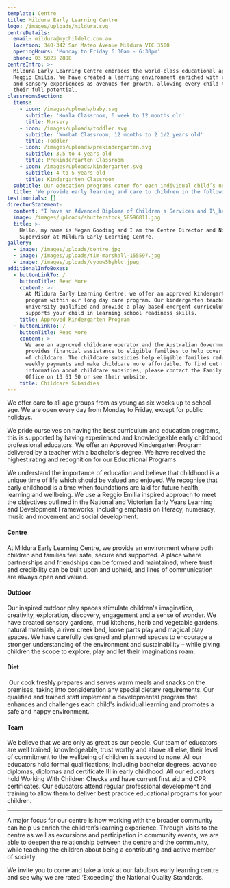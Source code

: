 ```yaml
---
template: Centre
title: Mildura Early Learning Centre
logo: /images/uploads/mildura.svg
centreDetails:
  email: mildura@mychildelc.com.au
  location: 340-342 San Mateo Avenue Mildura VIC 3500
  openingHours: 'Monday to Friday 6:30am - 6:30pm'
  phone: 03 5023 2888
centreIntro: >-
  Mildura Early Learning Centre embraces the world-class educational approach,
  Reggio Emilia. We have created a learning environment enriched with creative
  and sensory experiences as avenues for growth, allowing every child to reach
  their full potential.
classroomsSection:
  items:
    - icon: /images/uploads/baby.svg
      subtitle: 'Koala Classroom, 6 week to 12 months old'
      title: Nursery
    - icon: /images/uploads/toddler.svg
      subtitle: 'Wombat Classroom, 12 months to 2 1/2 years old'
      title: Toddler
    - icon: /images/uploads/prekindergarten.svg
      subtitle: 3.5 to 4 years old
      title: Prekindergarten Classroom
    - icon: /images/uploads/kindergarten.svg
      subtitle: 4 to 5 years old
      title: Kindergarten Classroom
  subtitle: Our education programs cater for each individual child’s needs.
  title: 'We provide early learning and care to children in the following classrooms:'
testimonials: []
directorStatement:
  content: "I have an Advanced Diploma of Children's Services and I\_have extensive experience working across all age groups and within the many facets of the early learning sector.\L\LThe most enjoyable part of my job is to meet and interact with families and children. I\_am fortunate to work with a highly qualified and experienced team, whose passion for early childhood and their roles therein is matched by a commitment to giving the children the highest quality learning experiences.\n\nEverything we do at Mildura Early Learning Centre is about the children; delivering the highest quality in early learning as well as health and wellbeing. These focuses are at the heart of our centre philosophy. It is our job to make sure every child has a great start to life and is given access to the highest quality care and education.\n\nThe wonderful families, children and educators that I interact with on a daily basis are what makes Mildura Early Learning Centre such a fantastic place.\n\nCome in and say hello! I would love to show you and your family what we can offer your child."
  image: /images/uploads/shutterstock_58596811.jpg
  title: >-
    Hello, my name is Megan Gooding and I am the Centre Director and Nominated
    Supervisor at Mildura Early Learning Centre.
gallery:
  - image: /images/uploads/centre.jpg
  - image: /images/uploads/tim-marshall-155597.jpg
  - image: /images/uploads/vyouw5byhlc.jpeg
additionalInfoBoxes:
  - buttonLinkTo: /
    buttonTitle: Read More
    content: >-
      At Mildura Early Learning Centre, we offer an approved kindergarten
      program within our long day care program. Our kindergarten teachers are
      university qualified and provide a play-based emergent curriculum that
      supports your child in learning school readiness skills. 
    title: Approved Kindergarten Program
  - buttonLinkTo: /
    buttonTitle: Read More
    content: >-
      We are an approved childcare operator and the Australian Government
      provides financial assistance to eligible families to help cover the cost
      of childcare. The childcare subsidies help eligible families reduce their
      weekly payments and make childcare more affordable. To find out more
      information about childcare subsidies, please contact the Family Assistant
      Office on 13 61 50 or see their website. 
    title: Childcare Subsidies
---
```

We offer care to all age groups from as young as six weeks up to school age. We are open every day from Monday to Friday, except for public holidays.

We pride ourselves on having the best curriculum and education programs, this is supported by having experienced and knowledgeable early childhood professional educators. We offer an Approved Kindergarten Program delivered by a teacher with a bachelor’s degree. We have received the highest rating and recognition for our Educational Programs.

We understand the importance of education and believe that childhood is a unique time of life which should be valued and enjoyed. We recognise that early childhood is a time when foundations are laid for future health, learning and wellbeing. We use a Reggio Emilia inspired approach to meet the objectives outlined in the National and Victorian Early Years Learning and Development Frameworks; including emphasis on literacy, numeracy, music and movement and social development. 

#### Centre

At Mildura Early Learning Centre, we provide an environment where both children and families feel safe, secure and supported. A place where partnerships and friendships can be formed and maintained, where trust and credibility can be built upon and upheld, and lines of communication are always open and valued.

#### Outdoor

Our inspired outdoor play spaces stimulate children's imagination, creativity, exploration, discovery, engagement and a sense of wonder. We have created sensory gardens, mud kitchens, herb and vegetable gardens, natural materials, a river creek bed, loose parts play and magical play spaces. We have carefully designed and planned spaces to encourage a stronger understanding of the environment and sustainability – while giving children the scope to explore, play and let their imaginations roam.

#### Diet

 Our cook freshly prepares and serves warm meals and snacks on the premises, taking into consideration any special dietary requirements. Our qualified and trained staff implement a developmental program that enhances and challenges each child's individual learning and promotes a safe and happy environment.

#### Team

We believe that we are only as great as our people. Our team of educators are well trained, knowledgeable, trust worthy and above all else, their level of commitment to the wellbeing of children is second to none. All our educators hold formal qualifications; including bachelor degrees, advance diplomas, diplomas and certificate III in early childhood. All our educators hold Working With Children Checks and have current first aid and CPR certificates. Our educators attend regular professional development and training to allow them to deliver best practice educational programs for your children.

- - -

A major focus for our centre is how working with the broader community can help us enrich the children’s learning experience. Through visits to the centre as well as excursions and participation in community events, we are able to deepen the relationship between the centre and the community, while teaching the children about being a contributing and active member of society.

We invite you to come and take a look at our fabulous early learning centre and see why we are rated ‘Exceeding’ the National Quality Standards.
